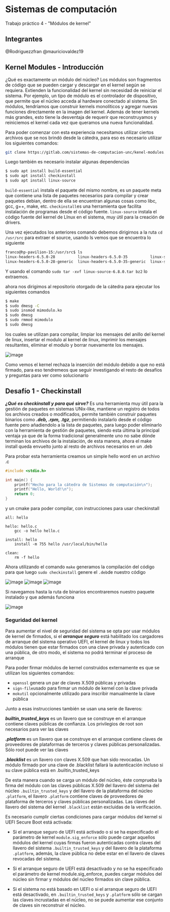 # Sistemas de computación
Trabajo práctico 4 - "Módulos de kernel"

## Integrantes
@Rodriguezzfran
@mauriciovaldez19 

## Kernel Modules - Introducción

¿Qué es exactamente un módulo del núcleo? Los módulos son fragmentos de código que se pueden cargar y descargar en el kernel según se requiera. Extienden la funcionalidad del kernel sin necesidad de reiniciar el sistema. Por ejemplo, un tipo de módulo es el controlador de dispositivo, que permite que el núcleo acceda al hardware conectado al sistema. Sin módulos, tendríamos que construir kernels monolíticos y agregar nuevas funciones directamente en la imagen del kernel. Además de tener kernels más grandes, esto tiene la desventaja de requerir que reconstruyamos y reiniciemos el kernel cada vez que queramos una nueva funcionalidad.

Para poder comenzar con esta experiencia necesitamos utilizar ciertos archivos que se nos brindó desde la cátedra, para eso es necesario utilizar los siguientes comandos:

```bash
git clone https://gitlab.com/sistemas-de-computacion-unc/kenel-modules.git
```
Luego también es necesario instalar algunas dependencias
```bash
$ sudo apt install build-essential 
$ sudo apt install checkinstall 
$ sudo apt install linux-source
```
`build-essential` instala el paquete del mismo nombre, es un paquete meta que contiene una lista de paquetes necesarios para compilar y crear paquetes debian, dentro de ella se encuentran algunas cosas como libc, gcc, g++, make, etc.
`checkinstall`es una herramienta que facilita instalación de programas desde el código fuente.
`linux-source` instala el código fuente del kernel de LInux en el sistema, muy útil para la creación de drivers.

Una vez ejecutados los anteriores comando debemos dirigirnos a la ruta `cd /usr/src` para extraer el source, usando ls vemos que se encuentra lo siguiente

```bash
franco@hp-pavilion-15:/usr/src$ ls
linux-headers-6.5.0-28          linux-headers-6.5.0-35          linux-source-6.5.0          nvidia-535.171.04
linux-headers-6.5.0-28-generic  linux-headers-6.5.0-35-generic  linux-source-6.5.0.tar.bz2
```

Y usando el comando `sudo tar -xvf linux-source-6.8.0.tar bz2` lo extraemos.

ahora nos dirigimos al repositorio otorgado de la cátedra para ejecutar los siguientes comandos

```bash
$ make
$ sudo dmesg -C
$ sudo insmod mimodulo.ko
$ sudo dmesg
$ sudo rmmod mimodulo
$ sudo dmesg
```
los cuales se utilizan para compilar, limpiar los mensajes del anillo del kernel de linux, insertar el modulo al kernel de linux, imprimir los mensajes resultantes, eliminar el modulo y borrar nuevamente los mensajes.

![image](https://github.com/rodriguezzfran/SISCOMP_TP4/assets/122646722/6122fbc7-af71-4c45-bd86-cbd7f701f757)

Como vemos el kernel rechaza la inserción del módulo debido a que no está firmado, para eso tendremeos que seguir investigando el resto de desafíos y preguntas para ver como solucionarlo

## Desafío 1 - Checkinstall

*__¿Qué es checkinstall y para qué sirve?__* Es una herramienta muy útil para la gestión de paquetes en sistemas UNix-like, mantiene un registro de todos los archivos creados o modificados, permite también construir paquetes binarios como *__.deb, .rpm, .tgz__*, permitiendo instalarlo desde el código fuente pero añadiendolo a la lista de paquetes, para luego poder eliminarlo con la herramienta de gestión de paquetes, siendo esta última la principal ventaja ya que de la forma tradicional generalmente uno no sabe dónde terminan los archivos de la instalación, de esta manera, ahora el make install queda envuelto junto al resto de archivos necesarios en un .deb

Para probar esta herramienta creamos un simple hello word en un archivo .c

```C
#include <stdio.h>

int main() {
    printf("Hecho para la cátedra de Sistemas de computación\n");
    printf("Hello, World!\n");
    return 0;
}
```
y un cmake para poder compilar, con instrucciones para usar checkinstall

```make
all: hello

hello: hello.c
    gcc -o hello hello.c

install: hello
    install -m 755 hello /usr/local/bin/hello

clean:
    rm -f hello
```
Ahora utilizando el comando `make` generamos la compilación del código para que luego `sudo checkinstall` genere el `.deb`de nuestro código

![image](https://github.com/rodriguezzfran/SISCOMP_TP4/assets/122646722/119dfadc-4911-4f7d-9715-1039131390bd)
![image](https://github.com/rodriguezzfran/SISCOMP_TP4/assets/122646722/c18696ed-0539-41dc-97bf-c944e97853e3)
![image](https://github.com/rodriguezzfran/SISCOMP_TP4/assets/122646722/f2656cbf-27ed-4545-9d84-5850c6794809)

Si navegamos hasta la ruta de binarios encontraremos nuestro paquete instalado y que además funciona

![image](https://github.com/rodriguezzfran/SISCOMP_TP4/assets/122646722/f515a244-9448-4831-b3ac-620fac1b1f3a)

### Seguridad del kernel

Para aumentar el nivel de seguridad del sistema se opta por usar módulos de kernel de firmados, si el *__arranque seguro__* está habilitado los cargadores de arranque del sistema operativo UEFI, el kernel de linux y todos los módulos tienen que estar firmados con una clave privada y autenticado con una pública, de otro modo, el sistema no podrá terminar el proceso de arranque

Para poder firmar módulos de kernel construidos externamente es que se utilizan los siguientes comandos:
- `openssl` genera un par de claves X.509 públicas y privadas
- `sign-file`usado para firmar un módulo de kernel con la clave privada
- `mokutil` opcionalmente utilizado para inscribir manualmente la clave pública 

Junto a esas instrucciones también se usan una serie de llaveros:

*__builtin_trusted_keys__* es un llavero que se construye en el arranque
contiene claves públicas de confianza. Los privilegios de root son necesarios para ver las claves

*__.platform__* es un llavero que se construye en el arranque contiene claves de proveedores de plataformas de terceros y claves públicas personalizadas. Sólo root puede ver las claves

*__.blacklist__* es un llavero con claves X.509 que han sido revocadas. Un módulo firmado por una clave de .blacklist fallará la autenticación incluso si su clave pública está en .builtin_trusted_keys

De esta manera cuando se carga un módulo del núcleo, éste comprueba la firma del módulo con las claves públicas X.509 del llavero del sistema del núcleo `.builtin_trusted_keys` y del llavero de la plataforma del núcleo `.platform`, el llavero `.platform` contiene claves de proveedores de plataforma de terceros y claves públicas personalizadas. Las claves del llavero del sistema del kernel `.blacklist` están excluidas de la verificación.

Es necesario cumplir ciertas condiciones para cargar módulos del kernel si UEFI Secure Boot está activada: 

- Si el arranque seguro de UEFI está activado o si se ha especificado el parámetro de kernel `module.sig_enforce` sólo puede cargar aquellos módulos del kernel cuyas firmas fueron autenticadas contra claves del llavero del sistema `.builtin_trusted_keys` y del llavero de la plataforma `.platform`, además, la clave pública no debe estar en el llavero de claves revocadas del sistema.

- Si el arranque seguro de UEFI está desactivado y no se ha especificado el parámetro de kernel module.sig_enforce, puedes cargar módulos del núcleo sin firmar y módulos del núcleo firmados sin clave pública.

- Si el sistema no está basado en UEFI o si el arranque seguro de UEFI está desactivado, en `.builtin_trusted_keys` y `.platform` sólo se cargan las claves incrustadas en el núcleo, no se puede aumentar ese conjunto de claves sin reconstruir el núcleo.





















